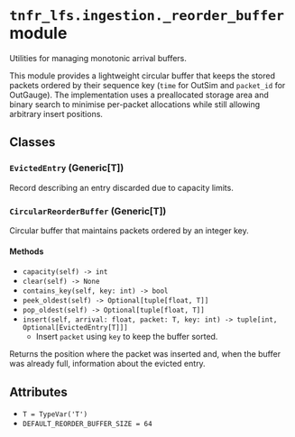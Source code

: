 # `tnfr_lfs.ingestion._reorder_buffer` module
Utilities for managing monotonic arrival buffers.

This module provides a lightweight circular buffer that keeps the stored
packets ordered by their sequence key (``time`` for OutSim and
``packet_id`` for OutGauge).  The implementation uses a preallocated
storage area and binary search to minimise per-packet allocations while
still allowing arbitrary insert positions.

## Classes
### `EvictedEntry` (Generic[T])
Record describing an entry discarded due to capacity limits.

### `CircularReorderBuffer` (Generic[T])
Circular buffer that maintains packets ordered by an integer key.

#### Methods
- `capacity(self) -> int`
- `clear(self) -> None`
- `contains_key(self, key: int) -> bool`
- `peek_oldest(self) -> Optional[tuple[float, T]]`
- `pop_oldest(self) -> Optional[tuple[float, T]]`
- `insert(self, arrival: float, packet: T, key: int) -> tuple[int, Optional[EvictedEntry[T]]]`
  - Insert ``packet`` using ``key`` to keep the buffer sorted.

Returns the position where the packet was inserted and, when the
buffer was already full, information about the evicted entry.

## Attributes
- `T = TypeVar('T')`
- `DEFAULT_REORDER_BUFFER_SIZE = 64`

